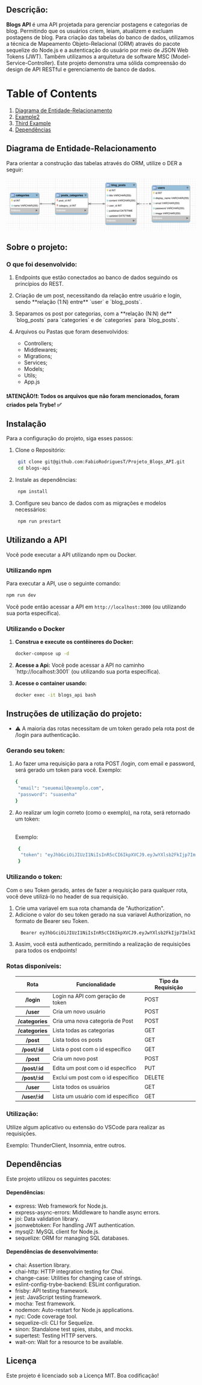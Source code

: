 ## Descrição:
**Blogs API** é uma API projetada para gerenciar postagens e categorias de blog. Permitindo que os usuários criem, leiam, atualizem e excluam postagens de blog. 
Para criação das tabelas do banco de dados, utilizamos a técnica de Mapeamento Objeto-Relacional (ORM) através do pacote sequelize do Node.js e 
a autenticação do usuário por meio de JSON Web Tokens (JWT).
Também utilizamos a arquitetura de software MSC (Model-Service-Controller).
Este projeto demonstra uma sólida compreensão do design de API RESTful e gerenciamento de banco de dados.

# Table of Contents
1. [Diagrama de Entidade-Relacionamento](#Diagrama_de_Entidade-Relacionamento)
2. [Example2](#example2)
3. [Third Example](#third-example)
4. [Dependências](#Dependências)



## Diagrama de Entidade-Relacionamento
Para orientar a construção das tabelas através do ORM, utilize o DER a seguir:

 ![Diagrama de Entidade do Blogs-API](./blogs_api_database.png)

## Sobre o projeto:
### O que foi desenvolvido:
 <ol>  
  <li><p>Endpoints que estão conectados ao banco de dados seguindo os princípios do REST.</p></li>
 
  <li><p>Criação de um post, necessitando da relação entre usuário e login, sendo **relação (1:N) entre** `user` e `blog_posts`.</p></li>  
 
  <li><p>Separamos os post por categorias, com a **relação (N:N) de** `blog_posts` para `categories` e de `categories` para `blog_posts`.</p></li>
 
  <li><p>Arquivos ou Pastas que foram desenvolvidos:
   <ul>
      <li>Controllers;</li>
      <li>Middlewares;</li>
      <li>Migrations;</li>
      <li>Services;</li>
      <li>Models;</li>
      <li>Utils;</li>
      <li>App.js</li>
   </ul>
   </p>
  </li>
 </ol>

#### :heavy_exclamation_mark:ATENÇÃO!:heavy_exclamation_mark:: Todos os arquivos que não foram mencionados, foram criados pela Trybe! :white_check_mark:

## Instalação

Para a configuração do projeto, siga esses passos:

<ol>
 <li>
  <p>Clone o Repositório:</p>

  ```bash
   git clone git@github.com:FabioRodriguesT/Projeto_Blogs_API.git
   cd blogs-api
  ``` 
 </li>
 <li>
  <p>Instale as dependências:</p>
  
  ```bash
   npm install
   ``` 
 </li>
 <li>
  <p>
   Configure seu banco de dados com as migrações e modelos necessários:
  </p>
  
  ```bash
   npm run prestart
   ```
 </li> 
</ol>

## Utilizando a API

Você pode executar a API utilizando npm ou Docker.

### Utilizando npm

Para executar a API, use o seguinte comando:

```bash
npm run dev
```
Você pode então acessar a API em `http://localhost:3000` (ou utilizando sua porta específica).

### Utilizando o Docker

<ol>
 <li>
  <p><strong>Construa e execute os contêineres do Docker:</strong></p>
  
   ```bash
   docker-compose up -d
   ```
 </li>
   
<li>
 <p>  
  <strong>Acesse a Api:</strong>  Você pode acessar a API no caminho `http://localhost:3001` (ou utilizando sua porta específica).
 </p>

 </li>

<li>
 <p>
  <strong>Acesse o container usando:</strong>  
 </p> 
 
   ```bash
   docker exec -it blogs_api bash
   ```
 </li>
</ol>

## Instruções de utilização do projeto:
- ⚠️ A maioria das rotas necessitam de um token gerado pela rota post de /login para authenticação.

### Gerando seu token:
<ol>
 <li> Ao fazer uma requisição para a rota POST /login, com email e password, será gerado um token para você. Exemplo:</li>

 ```bash
 {
  "email": "seuemail@exemplo.com",
  "password": "suasenha"
 }
 ```

<li> Ao realizar um login correto (como o exemplo), na rota, será retornado um token:</li>
   </br>
   <p>Exemplo:</p>

```bash
 {
  "token": "eyJhbGciOiJIUzI1NiIsInR5cCI6IkpXVCJ9.eyJwYXlsb2FkIjp7ImlkIjo1LCJkaXNwbGF5TmFtZSI6InVzdWFyaW8gZGUgdGVzdGUiLCJlbWFpbCI6InRlc3RlQGVtYWlsLmNvbSIsImltYWdlIjoibnVsbCJ9LCJpYXQiOjE2MjAyNDQxODcsImV4cCI6MTYyMDY3NjE4N30.Roc4byj6mYakYqd9LTCozU1hd9k_Vw5I WKGL4hcCVG8"
 }
 ```
</ol>

### Utilizando o token:
Com o seu Token gerado, antes de fazer a requisição para qualquer rota, você deve utilizá-lo no header de sua requisição.

<ol>
 <li>Crie uma variavel em sua rota chamanda de "Authorization".</li>
 <li>Adicione o valor do seu token gerado na sua variavel Authorization, no formato de Bearer seu Token.</li>
 
```bash
  Bearer eyJhbGciOiJIUzI1NiIsInR5cCI6IkpXVCJ9.eyJwYXlsb2FkIjp7ImlkIjo1LCJkaXNwbGF5TmFtZSI6InVzdWFyaW8gZGUgdGVzdGUiLCJlbWFpbCI6InRlc3RlQGVtYWlsLmNvbSIsImltYWdlIjoibnVsbCJ9LCJpYXQiOjE2MjAyNDQxODcsImV4cCI6MTYyMDY3NjE4N30.Roc4byj6mYakYqd9LTCozU1hd9k_Vw5IWKGL4hcCVG8
```
 <li>Assim, você está authenticado, permitindo a realização de requisições para todos os endpoints!</li>
</ol>

### Rotas disponíveis:
<ol>
 <table> 
  <thead>
   <th>Rota</th>
   <th>Funcionalidade</th>
   <th>Tipo da Requisição</th>
  </thead>
  <tbody>
   
   <tr>
    <th>/login</th>
    <td>Login na API com geração de token</td>
    <td>POST</td>
   </tr>
   
   <tr>
    <th>/user</th>
    <td>Cria um novo usuário</td>
    <td>POST</td>
   </tr>
   
   <tr>
    <th>/categories</th>
    <td>Cria uma nova categoria de Post</td>
    <td>POST</td>
   </tr>
  
   <tr>
    <th>/categories</th>
    <td>Lista todas as categorias</td>
    <td>GET</td>
   </tr>
  
   <tr>
    <th>/post</th>
    <td>Lista todos os posts</td>
    <td>GET</td>
   </tr> 
  
   <tr>
    <th>/post/:id</th>
    <td>Lista o post com o id específico</td>
    <td>GET</td>
   </tr>
  
   <tr>
    <th>/post</th>
    <td>Cria um novo post</td>
    <td>POST</td>
   </tr>
  
   <tr>
    <th>/post/:id</th>
    <td>Edita um post com o id específico</td>
    <td>PUT</td>
   </tr>
  
   <tr>
    <th>/post/:id</th>
    <td>Exclui um post com o id específico</td>
    <td>DELETE</td>
   </tr>
  
   <tr>
    <th>/user</th>
    <td>Lista todos os usuários</td>
    <td>GET</td>
   </tr>  
  
   <tr>
    <th>/user/:id</th>
    <td>Lista um usuário com id específico</td>
    <td>GET</td>
   </tr>
   
  </tbody>
 </table>
</ol>

### Utilização:

<p>Utilize algum aplicativo ou extensão do VSCode para realizar as requisições. </p>

<p> Exemplo: ThunderClient, Insomnia, entre outros.</p>

## Dependências

Este projeto utilizou os seguintes pacotes:

 <h4>Dependências:</h4>
<ul> 
  <li>express: Web framework for Node.js.</li>
  <li>express-async-errors: Middleware to handle async errors.</li>
  <li>joi: Data validation library.</li>
  <li>jsonwebtoken: For handling JWT authentication.</li>
  <li>mysql2: MySQL client for Node.js.</li>
  <li>sequelize: ORM for managing SQL databases.</li> 
</ul>

<h4> Dependências de desenvolvimento:</h4>
<ul>
  <li>chai: Assertion library.</li>
  <li>chai-http: HTTP integration testing for Chai.</li>
  <li>change-case: Utilities for changing case of strings.</li>
  <li>eslint-config-trybe-backend: ESLint configuration.</li>
  <li>frisby: API testing framework.</li>
  <li>jest: JavaScript testing framework.</li>
  <li>mocha: Test framework.</li>
  <li>nodemon: Auto-restart for Node.js applications.</li>
  <li>nyc: Code coverage tool.</li>
  <li>sequelize-cli: CLI for Sequelize.</li>
  <li>sinon: Standalone test spies, stubs, and mocks.</li>
  <li>supertest: Testing HTTP servers.</li>
  <li>wait-on: Wait for a resource to be available.</li>
</ul>

## Licença

<p>Este projeto é licenciado sob a Licença MIT. Boa codificação!</p>




